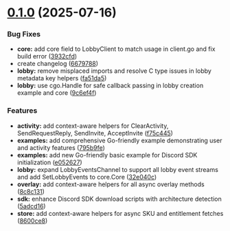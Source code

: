 # [0.1.0](https://github.com/andresperezl/discordgamesdk-go/compare/v0.0.2...v0.1.0) (2025-07-16)


### Bug Fixes

* **core:** add core field to LobbyClient to match usage in client.go and fix build error ([3932cfd](https://github.com/andresperezl/discordgamesdk-go/commit/3932cfd34323bc559fbdda8d18135b49a866762e))
* create changelog ([6679788](https://github.com/andresperezl/discordgamesdk-go/commit/6679788efe913405b74ad318e21dcd9747e8da05))
* **lobby:** remove misplaced imports and resolve C type issues in lobby metadata key helpers ([fa51da5](https://github.com/andresperezl/discordgamesdk-go/commit/fa51da5931691c9e5315e64d5776fe4ec13a091e))
* **lobby:** use cgo.Handle for safe callback passing in lobby creation example and core ([9c6ef4f](https://github.com/andresperezl/discordgamesdk-go/commit/9c6ef4f3c60122efaf5bb9d6ba38a42232816222))


### Features

* **activity:** add context-aware helpers for ClearActivity, SendRequestReply, SendInvite, AcceptInvite ([f75c445](https://github.com/andresperezl/discordgamesdk-go/commit/f75c4457ac13abf80b9f57cf7180e013ebe25955))
* **examples:** add comprehensive Go-friendly example demonstrating user and activity features ([795b9fe](https://github.com/andresperezl/discordgamesdk-go/commit/795b9fedd37f93e3b79bcb28eb4bfa1c88498fb2))
* **examples:** add new Go-friendly basic example for Discord SDK initialization ([e052627](https://github.com/andresperezl/discordgamesdk-go/commit/e05262746ac74a0fff91bc7383e9b08f2ae55bb4))
* **lobby:** expand LobbyEventsChannel to support all lobby event streams and add SetLobbyEvents to core.Core ([32e040c](https://github.com/andresperezl/discordgamesdk-go/commit/32e040c6f3df111baebbed6214714a4362fa3016))
* **overlay:** add context-aware helpers for all async overlay methods ([8c8c131](https://github.com/andresperezl/discordgamesdk-go/commit/8c8c13182b5ba565223b7604459c2375030c1c26))
* **sdk:** enhance Discord SDK download scripts with architecture detection ([5adcd16](https://github.com/andresperezl/discordgamesdk-go/commit/5adcd16e13c7820527b874e952da141b47521c06))
* **store:** add context-aware helpers for async SKU and entitlement fetches ([8600ce8](https://github.com/andresperezl/discordgamesdk-go/commit/8600ce8984919c24fe086051c0d264d61cec8e1c))
